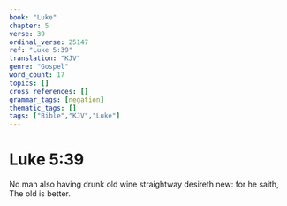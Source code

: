 ```yaml
---
book: "Luke"
chapter: 5
verse: 39
ordinal_verse: 25147
ref: "Luke 5:39"
translation: "KJV"
genre: "Gospel"
word_count: 17
topics: []
cross_references: []
grammar_tags: [negation]
thematic_tags: []
tags: ["Bible","KJV","Luke"]
---
```


# Luke 5:39

No man also having drunk old wine straightway desireth new: for he saith, The old is better.
